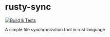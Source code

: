 # rusty-sync

[![Build & Tests](https://github.com/giuliom/rusty-sync/actions/workflows/CI.yml/badge.svg)](https://github.com/giuliom/rusty-sync/actions/workflows/CI.yml)

A simple file synchronization tool in rust language
